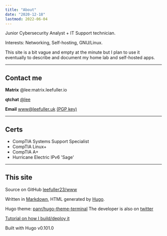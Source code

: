 ```yaml
---
title: "About"
date: "2020-12-18"
lastmod: 2022-06-04
---
```

Junior Cybersecurity Analyst + IT Support technician.

Interests: Networking, Self-hosting, GNU/Linux.

This site is a bit vague and empty at the minute but I plan to use it eventually to describe and document my home lab and self-hosted apps.

---

## Contact me

**Matrix** @lee:matrix.leefuller.io

**qtchat** [@lee](https://chat.leefuller.io/qtchat-official/messages/@lee)

**Email** [www@leefuller.uk](mailto:www@leefuller.uk) [(PGP key)](https://leefuller.uk/pgp/)



---

## Certs

- CompTIA Systems Support Specialist
- CompTIA Linux+
- CompTIA A+
- Hurricane Electric IPv6 'Sage'

---

## This site

Source on GitHub [leefuller23/www](https://github.com/leefuller23/www)

Written in [Markdown](https://www.markdownguide.org/), HTML generated by [Hugo](https://github.com/gohugoio/hugo).

Hugo theme: [panr/hugo-theme-terminal](https://github.com/panr/hugo-theme-terminal) The developer is also on [twitter](https://twitter.com/panr)

[Tutorial on how I build/deploy it](https://leefuller.uk/post/build-site-with-cloudflare-pages/)

Built with Hugo v0.101.0